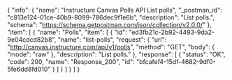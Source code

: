 {
  "info": {
    "name": "Instructure Canvas Polls API List polls",
    "_postman_id": "c813e124-01ce-40b9-8099-786dec9f1e6b",
    "description": "List polls.",
    "schema": "https://schema.getpostman.com/json/collection/v2.0.0/"
  },
  "item": [
    {
      "name": "Polls",
      "item": [
        {
          "id": "ed3fb21c-2b92-4493-9da2-9e04cdcd82b8",
          "name": "list-polls",
          "request": {
            "url": "http://canvas.instructure.com/api/v1/polls",
            "method": "GET",
            "body": {
              "mode": "raw"
            },
            "description": "List polls."
          },
          "response": [
            {
              "status": "OK",
              "code": 200,
              "name": "Response_200",
              "id": "bfcafef4-15df-4682-9df0-5fe6dd8fd010"
            }
          ]
        }
      ]
    }
  ]
}